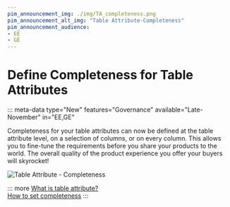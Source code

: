 ```yaml
---
pim_announcement_img: ./img/TA_completeness.png
pim_announcement_alt_img: "Table Attribute-Completeness"
pim_announcement_audience:
- EE
- GE
---
```


# Define Completeness for Table Attributes
::: meta-data type="New" features="Governance" available="Late-November" in="EE,GE"

Completeness for your table attributes can now be defined at the table attribute level, on a selection of columns, or on every column. This allows you to fine-tune the requirements before you share your products to the world. The overall quality of the product experience you offer your buyers will skyrocket!

![Table Attribute - Completeness](../img/TA_completeness.png)  


::: more
[What is table attribute?](../articles/manage-multidimensional-data-in-a-table.html)  
[How to set completeness](../articles/manage-multidimensional-data-in-a-table.html#what-about-the-completeness)
:::
